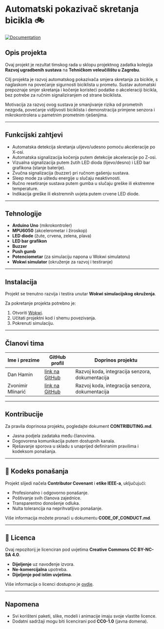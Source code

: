 # Automatski pokazivač skretanja bicikla 🚲

[![Documentation](https://img.shields.io/badge/docs-Doxygen-blue)](https://zvonimirM328.github.io/RUS-Automatski-pokazivac-skretanja-bicikla/html)

## Opis projekta

Ovaj projekt je rezultat timskog rada u sklopu projektnog zadatka kolegija **Razvoj ugradbenih sustava** na **Tehničkom veleučilištu u Zagrebu**.

Cilj projekta je razvoj automatskog pokazivača smjera skretanja za bicikle, s naglaskom na povećanje sigurnosti biciklista u prometu. Sustav automatski prepoznaje smjer skretanja i kočenje koristeći podatke o akceleraciji bicikla, bez potrebe za ručnim signaliziranjem od strane biciklista.

Motivacija za razvoj ovog sustava je smanjivanje rizika od prometnih nezgoda, povećanje vidljivosti biciklista i demonstracija primjene senzora i mikrokontrolera u pametnim prometnim rješenjima.

---

## Funkcijski zahtjevi

- Automatska detekcija skretanja ulijevo/udesno pomoću akceleracije po X-osi.
- Automatska signalizacija kočenja putem detekcije akceleracije po Z-osi.
- Vizualna signalizacija putem žutih LED dioda (lijevo/desno) i LED bar grafikona (stanje baterije).
- Zvučna signalizacija (buzzer) pri ručnom gašenju sustava.
- Sleep mode za uštedu energije u slučaju neaktivnosti.
- Ručno resetiranje sustava putem gumba u slučaju greške ili ekstremne temperature.
- Indikacija greške ili ekstremnih uvjeta putem crvene LED diode.

---

## Tehnologije

- **Arduino Uno** (mikrokontroler)
- **MPU6050** (akcelerometar i žiroskop)
- **LED diode** (žute, crvena, zelena, plava)
- **LED bar grafikon**
- **Buzzer**
- **Push gumb**
- **Potenciometar** (za simulaciju napona u Wokwi simulatoru)
- **Wokwi simulator** (okruženje za razvoj i testiranje)

---

## Instalacija

Projekt se trenutno razvija i testira unutar **Wokwi simulacijskog okruženja**.

Za pokretanje projekta potrebno je:

1. Otvoriti [Wokwi](https://wokwi.com/).
2. Učitati projektni kod i shemu povezivanja.
3. Pokrenuti simulaciju.

---

## Članovi tima

| Ime i prezime | GitHub profil | Doprinos projektu |
|---------------|---------------|--------------------|
| Dan Hamin | [link na GitHub](https://github.com/Dan-Hamin) | Razvoj koda, integracija senzora, dokumentacija |
| Zvonimir Mlinarić | [link na GitHub](https://github.com/zvonimirM328) | Razvoj koda, integracija senzora, dokumentacija |


---

## Kontribucije

Za pravila doprinosa projektu, pogledajte dokument **CONTRIBUTING.md**.

- Jasna podjela zadataka među članovima.
- Dogovorena komunikacija putem dostupnih kanala.
- Rješavanje sporova u skladu s unaprijed definiranim pravilima i kodeksom ponašanja.

---

## 📝 Kodeks ponašanja

Projekt slijedi načela **Contributor Covenant** i **etike IEEE-a**, uključujući:

- Profesionalno i odgovorno ponašanje.
- Poštivanje svih članova zajednice.
- Transparentno donošenje odluka.
- Nulta tolerancija na neprihvatljivo ponašanje.

Više informacija možete pronaći u dokumentu **CODE_OF_CONDUCT.md**.

---

## 📝 Licenca

Ovaj repozitorij je licenciran pod uvjetima **Creative Commons CC BY-NC-SA 4.0**.

- **Dijeljenje** uz navođenje izvora.
- **Ne-komercijalna** upotreba.
- **Dijeljenje pod istim uvjetima**.

Više informacija o licenci dostupno je [ovdje](https://creativecommons.org/licenses/by-nc-sa/4.0/).

---

## Napomena

- Svi korišteni paketi, slike, modeli i animacije imaju svoje vlastite licence.
- Dodatni sadržaji mogu biti licencirani pod **CC0-1.0** (javna domena).
